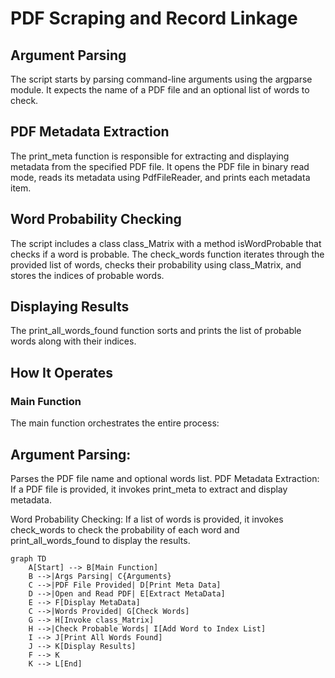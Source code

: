 # PDF Scraping and Record Linkage


## Argument Parsing
The script starts by parsing command-line arguments using the argparse module. It expects the name of a PDF file and an optional list of words to check.

## PDF Metadata Extraction
The print_meta function is responsible for extracting and displaying metadata from the specified PDF file. It opens the PDF file in binary read mode, reads its metadata using PdfFileReader, and prints each metadata item.

## Word Probability Checking
The script includes a class class_Matrix with a method isWordProbable that checks if a word is probable. The check_words function iterates through the provided list of words, checks their probability using class_Matrix, and stores the indices of probable words.

## Displaying Results
The print_all_words_found function sorts and prints the list of probable words along with their indices.

## How It Operates
### Main Function
The main function orchestrates the entire process:

## Argument Parsing: 

Parses the PDF file name and optional words list.
PDF Metadata Extraction: If a PDF file is provided, it invokes print_meta to extract and display metadata.

Word Probability Checking: If a list of words is provided, it invokes check_words to check the probability of each word and print_all_words_found to display the results.


```mermaid
graph TD
    A[Start] --> B[Main Function]
    B -->|Args Parsing| C{Arguments}
    C -->|PDF File Provided| D[Print Meta Data]
    D -->|Open and Read PDF| E[Extract MetaData]
    E --> F[Display MetaData]
    C -->|Words Provided| G[Check Words]
    G --> H[Invoke class_Matrix]
    H -->|Check Probable Words| I[Add Word to Index List]
    I --> J[Print All Words Found]
    J --> K[Display Results]
    F --> K
    K --> L[End]
```